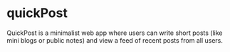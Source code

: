 # quickPost
QuickPost is a minimalist web app where users can write short posts (like mini blogs or public notes) and view a feed of recent posts from all users.
